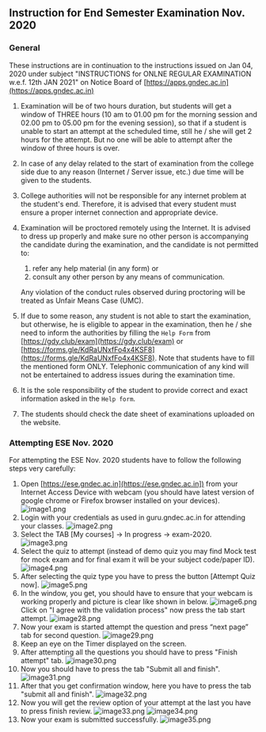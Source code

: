 ## Instruction for End Semester Examination Nov. 2020

### General

These instructions are in continuation to the instructions issued on Jan 04, 2020 under subject "INSTRUCTIONS for ONLNE REGULAR EXAMINATION w.e.f. 12th JAN 2021" on Notice Board of [https://apps.gndec.ac.in](https://apps.gndec.ac.in)

1. Examination will be of two hours duration, but students will get a window of THREE hours (10 am to 01.00 pm for the morning session and 02.00 pm to 05.00 pm for the evening session), so that if a student is unable to start an attempt at the scheduled time, still he / she will get 2 hours for the attempt. But no one will be able to attempt after the window of three hours is over.
1. In case of any delay related to the start of examination from the college side due to any reason (Internet / Server issue, etc.) due time will be given to the students.
1. College authorities will not be responsible for any internet problem at the student's end. Therefore, it is advised that every student must ensure a proper internet connection and appropriate device.
1. Examination will be proctored remotely using the Internet. It is advised to dress up properly and make sure no other person is accompanying the candidate during the examination, and the candidate is not permitted to:
   1. refer any help material (in any form) or
   1. consult any other person by any means of communication.

   Any violation of the conduct rules observed during proctoring will be treated as Unfair Means Case (UMC).
1. If due to some reason, any student is not able to start the examination, but otherwise, he is eligible to appear in the examination, then he / she need to inform the authorities by filling the `Help Form` from [https://gdy.club/exam](https://gdy.club/exam) or [https://forms.gle/KdRaUNxfFo4x4KSF8](https://forms.gle/KdRaUNxfFo4x4KSF8). Note that students have to fill the mentioned form ONLY. Telephonic communication of any kind will not be entertained to address issues during the examination time.
1. It is the sole responsibility of the student to provide correct and exact information asked in the `Help form`.
1. The students should check the date sheet of examinations uploaded on the website.

### Attempting ESE Nov. 2020

For attempting the ESE Nov. 2020 students have to follow the following steps very carefully:

1. Open [https://ese.gndec.ac.in](https://ese.gndec.ac.in]) from your Internet Access Device with webcam (you should have latest version of google chrome or Firefox browser installed on your devices).
![image1.png](Dec2020/media/image1.png)
1. Login with your credentials as used in guru.gndec.ac.in for attending your classes.
![image2.png](Dec2020/media/image2.png)
1. Select the TAB [My courses] -> In progress ->  exam-2020.
![image3.png](Dec2020/media/image3.png)
1. Select the quiz to attempt (instead of demo quiz you may find Mock test for mock exam and for final exam it will be your subject code/paper ID).
![image4.png](Dec2020/media/image4.png)
1. After selecting the quiz type you have to press the button [Attempt Quiz now].
![image5.png](Dec2020/media/image5.png)
1. In the window, you get, you should have to ensure that your webcam is working properly and picture is clear like shown in below.
![image6.png](Dec2020/media/image6.png)
Click on "I agree with the validation process" now press the tab start attempt.
![image28.png](Dec2020/media/image28.png)
1. Now your exam is started attempt the question and press “next page” tab for second question.
![image29.png](Dec2020/media/image29.png)
1. Keep an eye on the Timer displayed on the screen.
1. After attempting all the questions you should have to press "Finish attempt" tab.
![image30.png](Dec2020/media/image30.png)
1. Now you should have to press the tab "Submit all and finish".
![image31.png](Dec2020/media/image31.png)
1. After that you get confirmation window, here you have to press the tab "submit all and finish".
![image32.png](Dec2020/media/image32.png)
1. Now you will get the review option of your attempt at the last you have to press  finish review.
![image33.png](Dec2020/media/image33.png)
![image34.png](Dec2020/media/image34.png)
1. Now your exam is submitted successfully.
![image35.png](Dec2020/media/image35.png)
